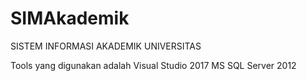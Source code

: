 # SIMAkademik
SISTEM INFORMASI AKADEMIK UNIVERSITAS

Tools yang digunakan adalah 
Visual Studio 2017
MS SQL Server 2012
